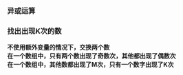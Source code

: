 ### 异或运算  
### 找出出现K次的数  
**不使用额外变量的情况下，交换两个数**  
**在一个数组中，只有两个数出现了奇数次，其他都出现了偶数次**  
**在一个数组中，其他数都出现了M次，只有一个数字出现了K次**  
 